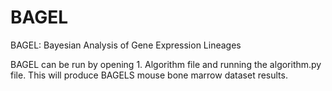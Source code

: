 # BAGEL
BAGEL: Bayesian Analysis of Gene Expression Lineages

BAGEL can be run by opening 1. Algorithm file and running the algorithm.py file. This will produce BAGELS mouse bone marrow dataset results.
